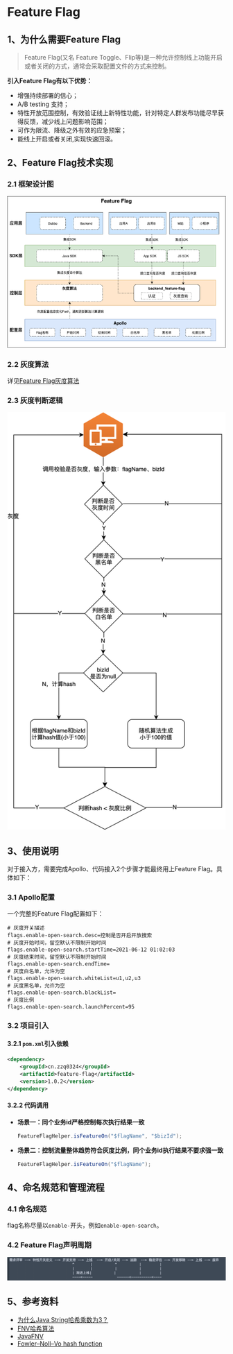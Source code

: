 # Feature Flag

## 1、为什么需要Feature Flag

> Feature Flag(又名 Feature Toggle、Flip等)是一种允许控制线上功能开启或者关闭的方式，通常会采取配置文件的方式来控制。

**引入Feature Flag有以下优势：**

- 增强持续部署的信心；
- A/B testing 支持；
- 特性开放范围控制，有效验证线上新特性功能，针对特定人群发布功能尽早获得反馈，减少线上问题影响范围；
- 可作为限流、降级之外有效的应急预案；
- 能线上开启或者关闭,实现快速回滚。

## 2、Feature Flag技术实现

### 2.1 框架设计图

![框架设计图](docs/images/Feature%20Flag框架设计.png)

### 2.2 灰度算法

详见[Feature Flag灰度算法](docs/algorithm.md)

### 2.3 灰度判断逻辑

![灰度判断逻辑](docs/images/灰度查询处理过程.png)

## 3、使用说明

对于接入方，需要完成Apollo、代码接入2个步骤才能最终用上Feature Flag。具体如下：

### 3.1 Apollo配置

一个完整的Feature Flag配置如下：
```properties
# 灰度开关描述
flags.enable-open-search.desc=控制是否开启开放搜索
# 灰度开始时间，留空默认不限制开始时间
flags.enable-open-search.startTime=2021-06-12 01:02:03
# 灰度结束时间，留空默认不限制开始时间
flags.enable-open-search.endTime=
# 灰度白名单，允许为空
flags.enable-open-search.whiteList=u1,u2,u3
# 灰度黑名单，允许为空
flags.enable-open-search.blackList=
# 灰度比例
flags.enable-open-search.launchPercent=95
```

### 3.2 项目引入

#### 3.2.1 `pom.xml`引入依赖
```xml
<dependency>
    <groupId>cn.zzq0324</groupId>
    <artifactId>feature-flag</artifactId>
    <version>1.0.2</version>
</dependency>
```

#### 3.2.2 代码调用

* **场景一：同个业务id严格控制每次执行结果一致**
    ```java
    FeatureFlagHelper.isFeatureOn("$flagName", "$bizId");
    ```

* **场景二：控制流量整体趋势符合灰度比例，同个业务id执行结果不要求强一致**
    ```java
    FeatureFlagHelper.isFeatureOn("$flagName");
    ```

## 4、命名规范和管理流程

### 4.1 命名规范

flag名称尽量以`enable-`开头，例如`enable-open-search`。

### 4.2 Feature Flag声明周期

![Feature Flag声明周期](docs/images/lifecycle.png)

## 5、参考资料

* [为什么Java String哈希乘数为3？](https://mp.weixin.qq.com/s/sCWQGU_OWiQkDUuSPXvw-w)
* [FNV哈希算法](https://blog.csdn.net/hustfoxy/article/details/23687239)
* [JavaFNV](https://github.com/Killeroid/JavaFNV)
* [Fowler–Noll–Vo hash function](https://en.wikipedia.org/wiki/Fowler%E2%80%93Noll%E2%80%93Vo_hash_function)